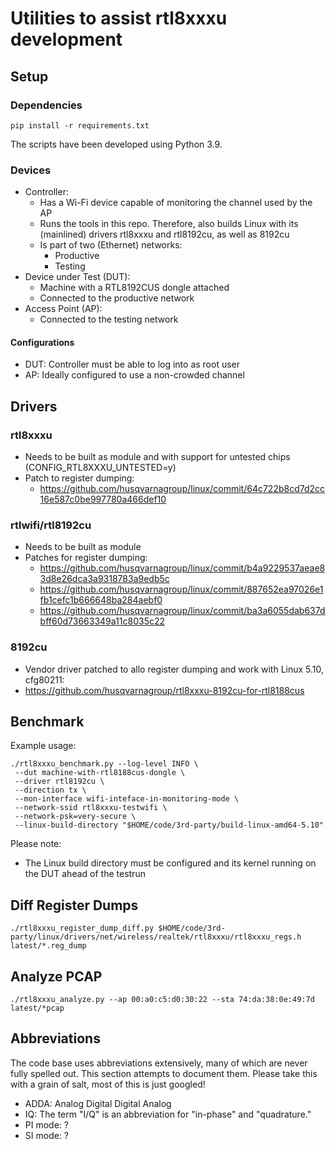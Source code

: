 # Utilities to assist rtl8xxxu development

## Setup

### Dependencies

```console
pip install -r requirements.txt
```

The scripts have been developed using Python 3.9.

### Devices

- Controller:
    - Has a Wi-Fi device capable of monitoring the channel used by the AP
    - Runs the tools in this repo. Therefore, also builds Linux with its (mainlined) drivers rtl8xxxu and rtl8192cu, as
      well as 8192cu
    - Is part of two (Ethernet) networks:
        - Productive
        - Testing
- Device under Test (DUT):
    - Machine with a RTL8192CUS dongle attached
    - Connected to the productive network
- Access Point (AP):
    - Connected to the testing network

#### Configurations

- DUT: Controller must be able to log into as root user
- AP: Ideally configured to use a non-crowded channel

## Drivers

### rtl8xxxu

- Needs to be built as module and with support for untested chips (CONFIG_RTL8XXXU_UNTESTED=y)
- Patch to register dumping:
  - https://github.com/husqvarnagroup/linux/commit/64c722b8cd7d2cc16e587c0be997780a466def10

### rtlwifi/rtl8192cu

- Needs to be built as module
- Patches for register dumping:
  - https://github.com/husqvarnagroup/linux/commit/b4a9229537aeae83d8e26dca3a9318783a9edb5c
  - https://github.com/husqvarnagroup/linux/commit/887652ea97026e1fb1cefc1b666648ba284aebf0
  - https://github.com/husqvarnagroup/linux/commit/ba3a6055dab637dbff60d73663349a11c8035c22

### 8192cu

- Vendor driver patched to allo register dumping and work with Linux 5.10, cfg80211:
 - https://github.com/husqvarnagroup/rtl8xxxu-8192cu-for-rtl8188cus

## Benchmark

Example usage:

```console
./rtl8xxxu_benchmark.py --log-level INFO \
 --dut machine-with-rtl8188cus-dongle \
 --driver rtl8192cu \
 --direction tx \
 --mon-interface wifi-inteface-in-monitoring-mode \
 --network-ssid rtl8xxxu-testwifi \
 --network-psk=very-secure \
 --linux-build-directory "$HOME/code/3rd-party/build-linux-amd64-5.10"
```

Please note:

- The Linux build directory must be configured and its kernel running on the DUT ahead of the testrun

## Diff Register Dumps

```console
./rtl8xxxu_register_dump_diff.py $HOME/code/3rd-party/linux/drivers/net/wireless/realtek/rtl8xxxu/rtl8xxxu_regs.h latest/*.reg_dump
```

## Analyze PCAP

```console
./rtl8xxxu_analyze.py --ap 00:a0:c5:d0:30:22 --sta 74:da:38:0e:49:7d latest/*pcap
```

## Abbreviations

The code base uses abbreviations extensively, many of which are never fully spelled out. This section attempts to
document them. Please take this with a grain of salt, most of this is just googled!

* ADDA: Analog Digital Digital Analog
* IQ: The term "I/Q" is an abbreviation for "in-phase" and "quadrature."
* PI mode: ?
* SI mode: ?
